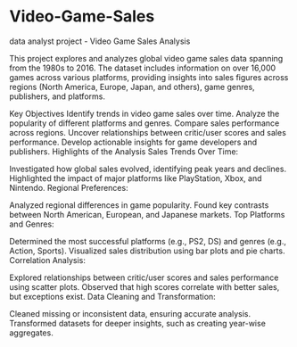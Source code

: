 # Video-Game-Sales
data analyst project - Video Game Sales Analysis

This project explores and analyzes global video game sales data spanning from the 1980s to 2016. The dataset includes information on over 16,000 games across various platforms, providing insights into sales figures across regions (North America, Europe, Japan, and others), game genres, publishers, and platforms.

Key Objectives
Identify trends in video game sales over time.
Analyze the popularity of different platforms and genres.
Compare sales performance across regions.
Uncover relationships between critic/user scores and sales performance.
Develop actionable insights for game developers and publishers.
Highlights of the Analysis
Sales Trends Over Time:

Investigated how global sales evolved, identifying peak years and declines.
Highlighted the impact of major platforms like PlayStation, Xbox, and Nintendo.
Regional Preferences:

Analyzed regional differences in game popularity.
Found key contrasts between North American, European, and Japanese markets.
Top Platforms and Genres:

Determined the most successful platforms (e.g., PS2, DS) and genres (e.g., Action, Sports).
Visualized sales distribution using bar plots and pie charts.
Correlation Analysis:

Explored relationships between critic/user scores and sales performance using scatter plots.
Observed that high scores correlate with better sales, but exceptions exist.
Data Cleaning and Transformation:

Cleaned missing or inconsistent data, ensuring accurate analysis.
Transformed datasets for deeper insights, such as creating year-wise aggregates.
